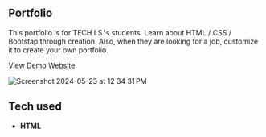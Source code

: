## Portfolio

This portfolio is for TECH I.S.'s students. Learn about HTML / CSS / Bootstap through creation. Also, when they are looking for a job, customize it to create your own portfolio.

[View Demo Website](https://taufeeq1996.github.io/portfolio1/)

![Screenshot 2024-05-23 at 12 34 31 PM](https://github.com/Taufeeq1996/portfolio1/assets/144101745/47186d4e-763a-47a7-b308-20bd4d50d5ea)

## Tech used
- **HTML**
